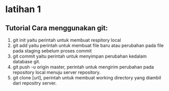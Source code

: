 # latihan 1
## Tutorial Cara menggunakan git:
1. git init yaitu perintah untuk membuat respitory local
2. git add yaitu perintah untuk membuat file baru atau perubahan pada file pada staging sebelum proses commit 
3. git commit yaitu perintah untuk menyimpan perubahan kedalam database git.
4. git push -u origin master, perintah untuk mengirim perubahan pada repository local menuju server repository.
5. git clone [url], perintah untuk membuat working directory yang diambil dari repositry server.

